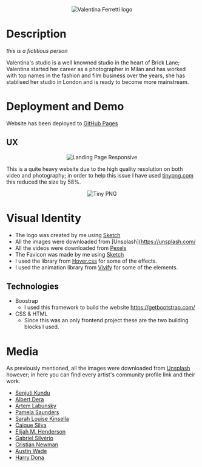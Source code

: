 <p align="center">
  <img src="assets/images/logo-valentina.png" alt="Valentina Ferretti logo"/>
</p>


# Description
*this is a fictitious person*

Valentina's studio is a well knowned studio in the heart of Brick Lane; Valentina started her career as a photographer in Milan and has worked with top names in the fashion and film business over the years, she has stablised her studio in London and is ready to become more mainstream. 

# Deployment and Demo

Website has been deployed to [GitHub Pages](https://github.com/Mickie4/Milestone-Project1)


## UX
<p align="center">
  <img src="assets/images/ux.png" alt="Landing Page Responsive"/>
</p>

This is a quite heavy website due to the high quality resolution on both video and photography; in order to help this issue I have used [tinypng.com](https://tinypng.com/) this reduced the size by 58%.

<p align="center">
  <img src="assets/images/tinypng.png" alt="Tiny PNG "/>
</p>


# Visual Identity

- The logo was created by me using [Sketch](https://www.sketch.com/)
- All the images were downloaded from [Unsplash](https://unsplash.com/
- All the videos were downloaded from [Pexels](https://www.pexels.com/)
- The Favicon was made by me using [Sketch](https://www.sketch.com/)
- I used the library from [Hover.css](https://ianlunn.github.io/Hover/) for some of the effects.
- I used the animation library from [Vivify](http://vivify.mkcreative.cz/) for some of the elements.

## Technologies

- Boostrap 
    - I used this framework to build the website https://getbootstrap.com/
- CSS & HTML
    - Since this was an only frontend project these are the two building blocks I used.





# Media 

As previously mentioned, all the images were downloaded from [Unsplash](https://unsplash.com/) however; in here you can find every artist's community profile link and their work.

- [Senjuti Kundu](https://unsplash.com/@senjuti)
- [Albert Dera](https://unsplash.com/@albertdera)
- [Artem Labunsky](https://unsplash.com/@labunsky)
- [Pamela Saunders](https://unsplash.com/@pamsaunders)
- [Sarah Louise Kinsella](https://unsplash.com/@sarahlouisekinsella)
- [Caique Silva](https://unsplash.com/@caiqueportraits)
- [Elijah M. Henderson](https://unsplash.com/@elijahhenderson)
- [Gabriel Silvério](https://unsplash.com/@gabrielsilverio)
- [Cristian Newman](https://unsplash.com/@cristian_newman)
- [Austin Wade](https://unsplash.com/@austin_wade)
- [Harry Dona](https://unsplash.com/@harrydona)
